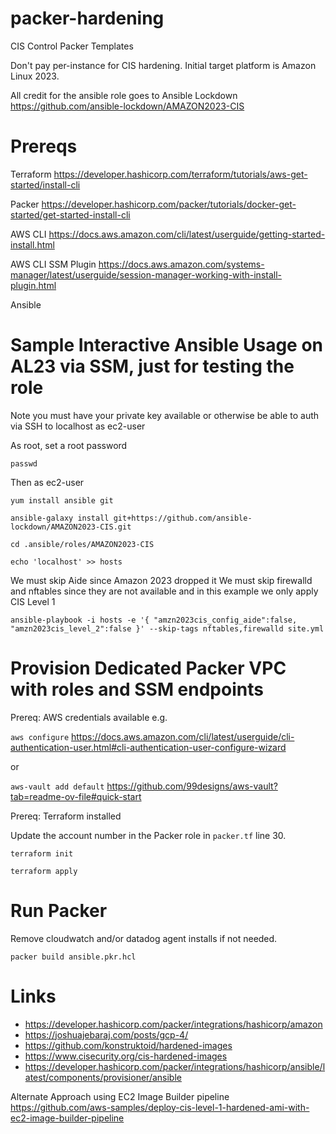# packer-hardening
CIS Control Packer Templates

Don't pay per-instance for CIS hardening.  Initial target platform is Amazon Linux 2023.

All credit for the ansible role goes to Ansible Lockdown https://github.com/ansible-lockdown/AMAZON2023-CIS

# Prereqs

Terraform https://developer.hashicorp.com/terraform/tutorials/aws-get-started/install-cli

Packer https://developer.hashicorp.com/packer/tutorials/docker-get-started/get-started-install-cli

AWS CLI https://docs.aws.amazon.com/cli/latest/userguide/getting-started-install.html

AWS CLI SSM Plugin https://docs.aws.amazon.com/systems-manager/latest/userguide/session-manager-working-with-install-plugin.html

Ansible

# Sample Interactive Ansible Usage on AL23 via SSM, just for testing the role

Note you must have your private key available or otherwise be able to auth via SSH to localhost as ec2-user

As root, set a root password

`passwd`

Then as ec2-user

`yum install ansible git`

`ansible-galaxy install git+https://github.com/ansible-lockdown/AMAZON2023-CIS.git`

`cd .ansible/roles/AMAZON2023-CIS`

`echo 'localhost' >> hosts` 

We must skip Aide since Amazon 2023 dropped it
We must skip firewalld and nftables since they are not available
and in this example we only apply CIS Level 1

`ansible-playbook -i hosts -e '{ "amzn2023cis_config_aide":false, "amzn2023cis_level_2":false }' --skip-tags nftables,firewalld site.yml`

# Provision Dedicated Packer VPC with roles and SSM endpoints

Prereq: AWS credentials available e.g. 

`aws configure` https://docs.aws.amazon.com/cli/latest/userguide/cli-authentication-user.html#cli-authentication-user-configure-wizard 

or

`aws-vault add default` https://github.com/99designs/aws-vault?tab=readme-ov-file#quick-start

Prereq: Terraform installed

Update the account number in the Packer role in `packer.tf` line 30.

`terraform init`

`terraform apply`

# Run Packer

Remove cloudwatch and/or datadog agent installs if not needed.

`packer build ansible.pkr.hcl`


# Links

* https://developer.hashicorp.com/packer/integrations/hashicorp/amazon
* https://joshuajebaraj.com/posts/gcp-4/
* https://github.com/konstruktoid/hardened-images
* https://www.cisecurity.org/cis-hardened-images
* https://developer.hashicorp.com/packer/integrations/hashicorp/ansible/latest/components/provisioner/ansible

Alternate Approach using EC2 Image Builder pipeline https://github.com/aws-samples/deploy-cis-level-1-hardened-ami-with-ec2-image-builder-pipeline